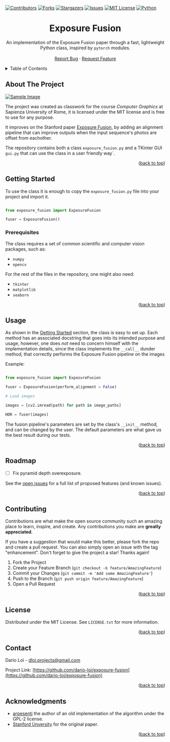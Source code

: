 <!-- Improved compatibility of back to top link: See: https://github.com/othneildrew/Best-README-Template/pull/73 -->
<a name="readme-top"></a>
<!--
*** Thanks for checking out the Best-README-Template. If you have a suggestion
*** that would make this better, please fork the repo and create a pull request
*** or simply open an issue with the tag "enhancement".
*** Don't forget to give the project a star!
*** Thanks again! Now go create something AMAZING! :D
-->



<!-- PROJECT SHIELDS -->
<!--
*** I'm using markdown "reference style" links for readability.
*** Reference links are enclosed in brackets [ ] instead of parentheses ( ).
*** See the bottom of this document for the declaration of the reference variables
*** for contributors-url, forks-url, etc. This is an optional, concise syntax you may use.
*** https://www.markdownguide.org/basic-syntax/#reference-style-links
-->
[![Contributors][contributors-shield]][contributors-url]
[![Forks][forks-shield]][forks-url]
[![Stargazers][stars-shield]][stars-url]
[![Issues][issues-shield]][issues-url]
[![MIT License][license-shield]][license-url]
[![Python][Python.org]][Python-url]



<h1 align="center">Exposure Fusion</h1>

  <p align="center">
    An implementation of the Exposure Fusion paper through a fast, lightweight Python class, inspired
    by <code>pytorch</code> modules.
    <br />
    <br />
    <a href="https://github.com/dario-loi/exposure-fusion/issues">Report Bug</a>
    ·
    <a href="https://github.com/dario-loi/exposure-fusion/issues">Request Feature</a>
  </p>
</div>



<!-- TABLE OF CONTENTS -->
<details>
  <summary>Table of Contents</summary>
  <ol>
    <li>
      <a href="#about-the-project">About The Project</a>
    </li>
    <li>
      <a href="#getting-started">Getting Started</a>
      <ul>
        <li><a href="#prerequisites">Prerequisites</a></li>
      </ul>
    </li>
    <li><a href="#usage">Usage</a></li>
    <li><a href="#roadmap">Roadmap</a></li>
    <li><a href="#contributing">Contributing</a></li>
    <li><a href="#license">License</a></li>
    <li><a href="#contact">Contact</a></li>
    <li><a href="#acknowledgments">Acknowledgments</a></li>
  </ol>
</details>



<!-- ABOUT THE PROJECT -->
## About The Project

[![Sample Image][product-screenshot]](https://example.com)

The project was created as classwork for the course *Computer Graphics* at Sapienza University
of Rome, it is licensed under the MIT license and is free to use for any purpose.

It improves on the Stanford paper [Exposure Fusion](https://web.stanford.edu/class/cs231m/project-1/exposure-fusion.pdf), by adding an alignment pipeline that can improve outputs when the input sequence's photos are offset from eachother.

The repository contains both a class `exposure_fusion.py` and a TKinter GUI `gui.py` that 
can use the class in a user friendly way`.

<p align="right">(<a href="#readme-top">back to top</a>)</p>


<!-- GETTING STARTED -->
## Getting Started

To use the class it is enough to copy the `exposure_fusion.py` file into your project and import it.

```python

from exposure_fusion import ExposureFusion

fuser = ExposureFusion()

```

### Prerequisites

The class requires a set of common scientific and computer vision packages, such as:

* `numpy`
* `opencv`

For the rest of the files in the repository, one might also need:

* `tkinter`
* `matplotlib`
* `seaborn`

<p align="right">(<a href="#readme-top">back to top</a>)</p>

<!-- USAGE EXAMPLES -->
## Usage

As shown in the <a href="#getting-started">Getting Started</a> section, the class is easy to set up. 
Each method has an associated docstring that goes into its intended purpose and usage, however, one does *not* need to concern himself with the implementation details, since the class implements the `__call__` dunder method, that correctly performs the Exposure Fusion pipeline on the images

Example:

```python

from exposure_fusion import ExposureFusion

fuser = ExposureFusion(perform_alignment = False)

# Load images

images = [cv2.imread(path) for path in image_paths]

HDR = fuser(images)

```

The fusion pipeline's parameters are set by the class's `__init__` method, and can be changed by the user. The default parameters are what gave us the best result during our tests.



<p align="right">(<a href="#readme-top">back to top</a>)</p>



<!-- ROADMAP -->
## Roadmap

- [ ] Fix pyramid depth overexposure.

See the [open issues](https://github.com/dario-loi/exposure-fusion/issues) for a full list of proposed features (and known issues).

<p align="right">(<a href="#readme-top">back to top</a>)</p>

<!-- CONTRIBUTING -->
## Contributing

Contributions are what make the open source community such an amazing place to learn, inspire, and create. Any contributions you make are **greatly appreciated**.

If you have a suggestion that would make this better, please fork the repo and create a pull request. You can also simply open an issue with the tag "enhancement".
Don't forget to give the project a star! Thanks again!

1. Fork the Project
2. Create your Feature Branch (`git checkout -b feature/AmazingFeature`)
3. Commit your Changes (`git commit -m 'Add some AmazingFeature'`)
4. Push to the Branch (`git push origin feature/AmazingFeature`)
5. Open a Pull Request

<p align="right">(<a href="#readme-top">back to top</a>)</p>



<!-- LICENSE -->
## License

Distributed under the MIT License. See `LICENSE.txt` for more information.

<p align="right">(<a href="#readme-top">back to top</a>)</p>



<!-- CONTACT -->
## Contact

Dario Loi - dloi.projects@gmail.com

Project Link: [https://github.com/dario-loi/exposure-fusion](https://github.com/dario-loi/exposure-fusion)

<p align="right">(<a href="#readme-top">back to top</a>)</p>

<!-- ACKNOWLEDGMENTS -->
## Acknowledgments

* [arpesenti](https://github.com/arpesenti/exposure_fusion) the author of an old implementation of the algorithm under the GPL-2 license.
* [Stanford Unversity](https://web.stanford.edu/class/cs231m/project-1/exposure-fusion.pdf) for the original paper.

<p align="right">(<a href="#readme-top">back to top</a>)</p>



<!-- MARKDOWN LINKS & IMAGES -->
<!-- https://www.markdownguide.org/basic-syntax/#reference-style-links -->
[contributors-shield]: https://img.shields.io/github/contributors/dario-loi/exposure-fusion.svg?style=for-the-badge
[contributors-url]: https://github.com/dario-loi/exposure-fusion/graphs/contributors
[forks-shield]: https://img.shields.io/github/forks/dario-loi/exposure-fusion.svg?style=for-the-badge
[forks-url]: https://github.com/dario-loi/exposure-fusion/network/members
[stars-shield]: https://img.shields.io/github/stars/dario-loi/exposure-fusion.svg?style=for-the-badge
[stars-url]: https://github.com/dario-loi/exposure-fusion/stargazers
[issues-shield]: https://img.shields.io/github/issues/dario-loi/exposure-fusion.svg?style=for-the-badge
[issues-url]: https://github.com/dario-loi/exposure-fusion/issues
[license-shield]: https://img.shields.io/github/license/dario-loi/exposure-fusion.svg?style=for-the-badge
[license-url]: https://github.com/dario-loi/exposure-fusion/blob/master/LICENSE.md
[product-screenshot]: images/HDR-output.png

[Python.org]: https://img.shields.io/github/pipenv/locked/python-version/dario-loi/exposure-fusion/master?style=for-the-badge
[Python-url]: https://www.python.org/